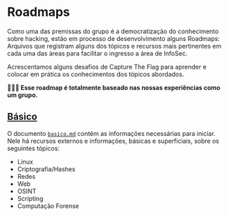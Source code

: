 # Roadmaps

Como uma das premissas do grupo é a democratização do conhecimento sobre hacking, estão em processo de desenvolvimento alguns Roadmaps: Arquivos que registram alguns dos tópicos e recursos mais pertinentes em cada uma das áreas para facilitar o ingresso a área de InfoSec.

Acrescentamos alguns desafios de Capture The Flag para aprender e colocar em prática os conhecimentos dos tópicos abordados.

**🚨🚨🚨 Esse roadmap é totalmente baseado nas nossas experiências como um grupo.**

## [Básico](./basico.md)

O documento [`basico.md`](./basico.md) contém as informações necessárias para iniciar. Nele há recursos externos e informações, básicas e superficiais, sobre os seguintes tópicos:

- Linux
- Criptografia/Hashes
- Redes
- Web
- OSINT
- Scripting
- Computação Forense

